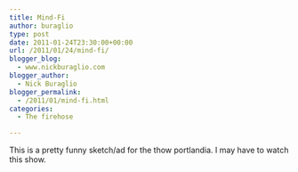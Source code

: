 ```yaml
---
title: Mind-Fi
author: buraglio
type: post
date: 2011-01-24T23:30:00+00:00
url: /2011/01/24/mind-fi/
blogger_blog:
  - www.nickburaglio.com
blogger_author:
  - Nick Buraglio
blogger_permalink:
  - /2011/01/mind-fi.html
categories:
  - The firehose

---
```

This is a pretty funny sketch/ad for the thow portlandia. I may have to watch this show.